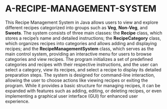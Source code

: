 # A-RECIPE-MANAGEMENT-SYSTEM
This Recipe Management System in Java allows users to view and explore different recipes categorized into groups such as **Veg**, **Non-Veg**, and **Sweets**. The system consists of three main classes: the **Recipe** class, which stores a recipe’s name and detailed instructions; the **RecipeCategory** class, which organizes recipes into categories and allows adding and displaying recipes; and the **RecipeManagementSystem** class, which serves as the main control system, providing an interactive menu for users to browse categories and view recipes. The program initializes a set of predefined categories and recipes with their respective instructions, and the user can select a category, view its recipes, and select a recipe to display its detailed preparation steps. The system is designed for command-line interaction, allowing the user to choose actions like viewing recipes or exiting the program. While it provides a basic structure for managing recipes, it can be expanded with features such as adding, editing, or deleting recipes, or even implementing a graphical user interface (GUI) for enhanced user experience.
